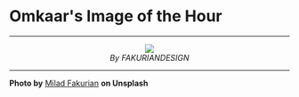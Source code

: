 # Omkaar's Image of the Hour

---

<div align="center">

<a href="https://unsplash.com/photos/abstract-flowing-shapes-create-a-minimalist-design-CqQqOYJIZdc">
  <img src="https://images.unsplash.com/photo-1751517298199-ab842a0f4e76?crop=entropy&cs=tinysrgb&fit=max&fm=jpg&ixid=M3w3NjA2Nzh8MHwxfHJhbmRvbXx8fHx8fHx8fDE3NTMwODQ4MDB8&ixlib=rb-4.1.0&q=80&w=1080" style="max-width:100%; height:auto;">
</a>

<br>
<i>By FAKURIANDESIGN</i>

</div>

---

**Photo by** [Milad Fakurian](https://unsplash.com/@fakurian) **on Unsplash**
